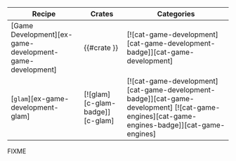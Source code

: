 | Recipe | Crates | Categories |
|---|---|---|
| [Game Development][ex-game-development-game-development] | {{#crate }} | [![cat-game-development][cat-game-development-badge]][cat-game-development] |
| [`glam`][ex-game-development-glam] | [![glam][c-glam-badge]][c-glam] | [![cat-game-development][cat-game-development-badge]][cat-game-development] [![cat-game-engines][cat-game-engines-badge]][cat-game-engines] |

<div class="hidden">
FIXME
</div>
